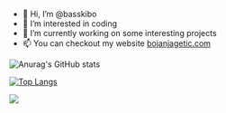- 👋 Hi, I’m @basskibo
- 👀 I’m interested in coding
- 🌱 I’m currently working on some interesting projects
- 📫 You can checkout my website <a href="https://www.bojanjagetic.com/" target=_blank>bojanjagetic.com</a>


![Anurag's GitHub stats](https://github-readme-stats.vercel.app/api?username=basskibo&show_icons=true&theme=ayu-mirage&count_private=true)

[![Top Langs](https://github-readme-stats.vercel.app/api/top-langs/?username=basskibo&layout=compact&langs_count=8&theme=ayu-mirage)](https://github.com/anuraghazra/github-readme-stats)


<!---
basskibo/basskibo is a ✨ special ✨ repository because its `README.md` (this file) appears on your GitHub profile.
You can click the Preview link to take a look at your changes.
--->


![](https://komarev.com/ghpvc/?username=basskibo&color=blue&style=for-the-badge	)
